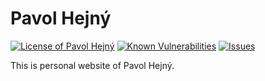 # Pavol Hejný

<!--Badges-->
<!--⚠️WARNING: This section was generated by https://github.com/hejny/batch-project-editor/blob/main/src/workflows/800-badges/badges.ts so every manual change will be overwritten.-->


[![License of Pavol Hejný](https://img.shields.io/github/license/hejny/pavolhejny.svg?style=flat)](https://github.com/hejny/pavolhejny/blob/master/LICENSE)
[![Known Vulnerabilities](https://snyk.io/test/github/hejny/pavolhejny/badge.svg)](https://snyk.io/test/github/hejny/pavolhejny)
[![Issues](https://img.shields.io/github/issues/hejny/pavolhejny.svg?style=flat)](https://github.com/hejny/pavolhejny/issues)

<!--/Badges-->

This is personal website of Pavol Hejný.
